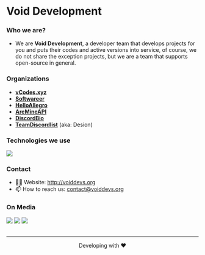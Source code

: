 # Void Development

### Who we are?
- We are **Void Development**, a developer team that develops projects for you and puts their codes and active versions into service, of course, we do not share the exception projects, but we are a team that supports open-source in general.

### Organizations
- **[vCodes.xyz](https://github.com/vcodes-xyz)**
- **[Softwareer](https://github.com/Softwareer)**
- **[HelloAllegro](https://github.com/HelloAllegro)**
- **[AreMineAPI](https://github.com/AreMineAPI)**
- **[DiscordBio](https://github.com/DiscordBio)**
- **[TeamDiscordlist](https://github.com/TeamDiscordlist)** (aka: Desion)

### Technologies we use
   
<img 
src="https://skillicons.dev/icons?i=ts,js,java,cs,go,php,html,jquery,css,sass,bootstrap,tailwind,materialui,nodejs,express,graphql,sqlite,mysql,mongodb,prisma,firebase,webpack,react,nextjs,nestjs,gatsby,alpinejs,netlify,vercel,heroku&theme=dark"
/>
</div>

### Contact
- 👨‍💻 Website: http://voiddevs.org
- 📫 How to reach us: contact@voiddevs.org


### On Media
<div>
   <a href="https://instagram.com/VoidDevs"><img src="https://skillicons.dev/icons?i=instagram&theme=dark" /></a>
   <a href="https://twitter.com/@VoidDevs"><img src="https://skillicons.dev/icons?i=twitter&theme=dark" /></a>
   <a href="https://discord.gg/PFnafbxd5u"><img src="https://skillicons.dev/icons?i=discord&theme=dark" /></a>
</div>
<br />

---
<p align="center">Developing with ❤</p>
